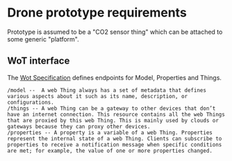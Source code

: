 # Drone prototype requirements

Prototype is assumed to be a "CO2 sensor thing" which can be attached to some generic "platform".

## WoT interface

The [Wot Specification](https://www.w3.org/Submission/wot-model/#resources) defines endpoints for Model, Properties and Things.

```
/model --  A web Thing always has a set of metadata that defines various aspects about it such as its name, description, or configurations.
/things -- A web Thing can be a gateway to other devices that don’t have an internet connection. This resource contains all the web Things that are proxied by this web Thing. This is mainly used by clouds or gateways because they can proxy other devices.
/properties -- A property is a variable of a web Thing. Properties represent the internal state of a web Thing. Clients can subscribe to properties to receive a notification message when specific conditions are met; for example, the value of one or more properties changed.